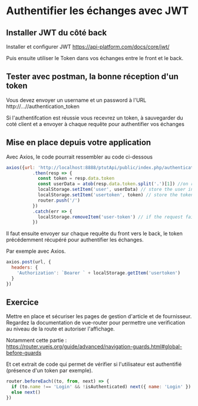 # Authentifier les échanges avec JWT

## Installer JWT du côté back
Installer et configurer JWT https://api-platform.com/docs/core/jwt/

Puis ensuite utiliser le Token dans vos échanges entre le front et le back.

## Tester avec postman, la bonne réception d'un token

Vous devez envoyer un username et un password à l'URL http://...//authentication_token

Si l'authentifcation est réussie vous recevrez un token, à sauvegarder du coté client et a envoyer à chaque requête pour authentifier vos échanges

## Mise en place depuis votre application

Avec Axios, le code pourrait ressembler au code ci-dessous


```js
axios({url: 'http://localhost:8888/ptutApi/public/index.php/authentication_token', data: {username:username, password:password}, method: 'POST' }) //username et password proviennent du formulaire
          .then(resp => {
            const token = resp.data.token
            const userData = atob(resp.data.token.split('.')[1]) //on récupère les données de l'utilisateur, par défaut, login, rôles
            localStorage.setItem('user', userData) // store the user in localstorage
            localStorage.setItem('usertoken', token) // store the token in localstorage
            router.push('/')
          })
          .catch(err => {
            localStorage.removeItem('user-token') // if the request fails, remove any possible user token if possible
          })
```

Il faut ensuite envoyer sur chaque requête du front vers le back, le token précédemment récupéré pour authentifier les échanges.

Par exemple avec Axios.

```js
axios.post(url, {
  headers: {
    'Authorization': `Bearer ` + localStorage.getItem('usertoken')
  }
})
```

## Exercice

Mettre en place et sécuriser les pages de gestion d'article et de fournisseur.
Regardez la documentation de vue-router pour permettre une verification au niveau de la route et autoriser l'affichage.

Notamment cette partie : https://router.vuejs.org/guide/advanced/navigation-guards.html#global-before-guards

Et cet extrait de code qui permet de vérifier si l'utilisateur est authentifié (présence d'un token par exemple).

```js
router.beforeEach((to, from, next) => {
  if (to.name !== 'Login' && !isAuthenticated) next({ name: 'Login' })
  else next()
})
```
